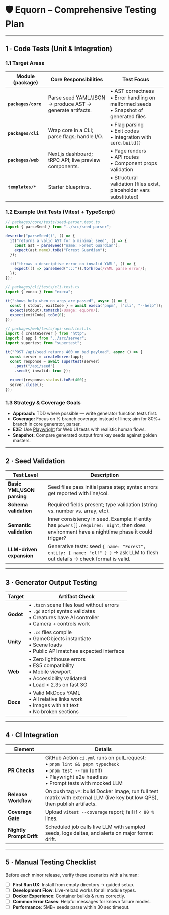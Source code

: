 # 🛡️ Equorn – Comprehensive Testing Plan

---

## 1 · Code Tests (Unit & Integration)

### 1.1 Target Areas

| Module (package)    | Core Responsibilities                                    | Test Focus                                                                                |
| ------------------- | -------------------------------------------------------- | ----------------------------------------------------------------------------------------- |
| **`packages/core`** | Parse seed YAML/JSON → produce AST → generate artifacts. | • AST correctness<br>• Error handling on malformed seeds<br>• Snapshot of generated files |
| **`packages/cli`**  | Wrap core in a CLI; parse flags; handle I/O.             | • Flag parsing<br>• Exit codes<br>• Integration with `core.build()`                       |
| **`packages/web`**  | Next.js dashboard; tRPC API; live preview components.    | • Page renders<br>• API routes<br>• Component props validation                            |
| **`templates/*`**   | Starter blueprints.                                      | • Structural validation (files exist, placeholder vars substituted)                       |

### 1.2 Example Unit Tests (Vitest + TypeScript)

```ts
// packages/core/tests/seed-parser.test.ts
import { parseSeed } from "../src/seed-parser";

describe("parseSeed()", () => {
  it("returns a valid AST for a minimal seed", () => {
    const ast = parseSeed("name: Forest Guardian");
    expect(ast.name).toBe("Forest Guardian");
  });

  it("throws a descriptive error on invalid YAML", () => {
    expect(() => parseSeed(":::")).toThrow(/YAML parse error/);
  });
});
```

```ts
// packages/cli/tests/cli.test.ts
import { execa } from "execa";

it("shows help when no args are passed", async () => {
  const { stdout, exitCode } = await execa("pnpm", ["cli", "--help"]);
  expect(stdout).toMatch(/Usage: equorn/);
  expect(exitCode).toBe(0);
});
```

```ts
// packages/web/tests/api-seed.test.ts
import { createServer } from "http";
import { app } from "../src/server";
import supertest from "supertest";

it("POST /api/seed returns 400 on bad payload", async () => {
  const server = createServer(app);
  const response = await supertest(server)
    .post("/api/seed")
    .send({ invalid: true });
  
  expect(response.status).toBe(400);
  server.close();
});
```

### 1.3 Strategy & Coverage Goals

- **Approach:** TDD where possible — write generator function tests first.  
- **Coverage:** Focus on % branch coverage instead of lines; aim for 80%+ branch in core generator, parser.
- **E2E:** Use [Playwright](https://playwright.dev) for Web UI tests with realistic human flows.
- **Snapshot:** Compare generated output from key seeds against golden masters.

---

## 2 · Seed Validation

| Test Level                 | Description                                                                                                                                  |
| -------------------------- | -------------------------------------------------------------------------------------------------------------------------------------------- |
| **Basic YML/JSON parsing** | Seed files pass initial parse step; syntax errors get reported with line/col.                                                                |
| **Schema validation**      | Required fields present; type validation (string vs. number vs. array, etc).                                                                 |
| **Semantic validation**    | Inner consistency in seed. Example: if entity has `powers[].requires: night`, then does environment have a nighttime phase it could trigger? |
| **LLM-driven expansion**   | Generative tests: seed `{ name: "Forest", entity: { name: "elf" } }` → ask LLM to flesh out details → check format is valid.               |

---

## 3 · Generator Output Testing

| Target          | Artifact Check                                                                                                                       |
| --------------- | ------------------------------------------------------------------------------------------------------------------------------------ |
| **Godot**       | • `.tscn` scene files load without errors<br>• `.gd` script syntax validates<br>• Creatures have AI controller<br>• Camera + controls work   |
| **Unity**       | • `.cs` files compile<br>• GameObjects instantiate<br>• Scene loads<br>• Public API matches expected interface                             |
| **Web**         | • Zero lighthouse errors<br>• ES5 compatibility<br>• Mobile viewport<br>• Accessibility validated<br>• Load < 2.3s on fast 3G                |
| **Docs**        | • Valid MkDocs YAML<br>• All relative links work<br>• Images with alt text<br>• No broken sections                                         |

---

## 4 · CI Integration

| Element                | Details                                                                                                                                          |
| ------------------------ | ------------------------------------------------------------------------------------------------------------------------------------------------------------------------------ |
| **PR Checks**            | GitHub Action `ci.yml` runs on pull_request: <br>• `pnpm lint && pnpm typecheck`<br>• `pnpm test --run` (unit)<br>• Playwright e2e headless<br>• Prompt tests with mocked LLM |
| **Release Workflow**     | On push tag `v*`: build Docker image, run full test matrix with external LLM (live key but low QPS), then publish artifacts.                                                   |
| **Coverage Gate**        | Upload `vitest --coverage` report; fail if `< 80 %` lines.                                                                                                                     |
| **Nightly Prompt Drift** | Scheduled job calls live LLM with sampled seeds, logs deltas, and alerts on major format drift.                                                                                |

---

## 5 · Manual Testing Checklist

Before each minor release, verify these scenarios with a human:

- [ ] **First Run UX**: Install from empty directory → guided setup.
- [ ] **Development Flow**: Live-reload works for all module types.
- [ ] **Docker Experience**: Container builds & runs correctly.
- [ ] **Common Error Cases**: Helpful messages for known failure modes.
- [ ] **Performance**: 5MB+ seeds parse within 30 sec timeout.
